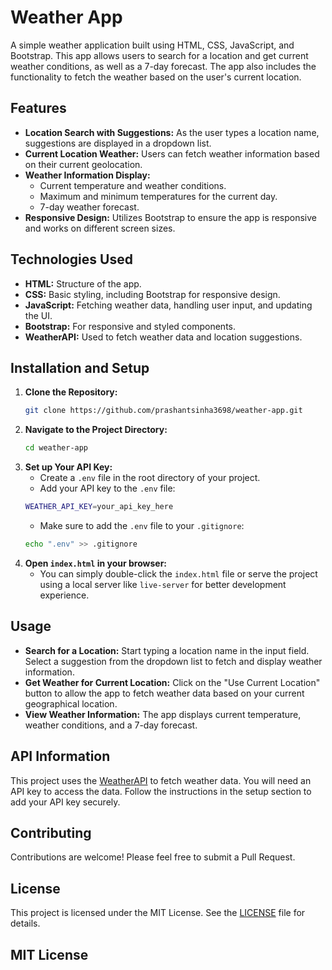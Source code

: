 # Weather App

A simple weather application built using HTML, CSS, JavaScript, and Bootstrap. This app allows users to search for a location and get current weather conditions, as well as a 7-day forecast. The app also includes the functionality to fetch the weather based on the user's current location.

## Features

- **Location Search with Suggestions:** As the user types a location name, suggestions are displayed in a dropdown list.
- **Current Location Weather:** Users can fetch weather information based on their current geolocation.
- **Weather Information Display:**
  - Current temperature and weather conditions.
  - Maximum and minimum temperatures for the current day.
  - 7-day weather forecast.
- **Responsive Design:** Utilizes Bootstrap to ensure the app is responsive and works on different screen sizes.

## Technologies Used

- **HTML:** Structure of the app.
- **CSS:** Basic styling, including Bootstrap for responsive design.
- **JavaScript:** Fetching weather data, handling user input, and updating the UI.
- **Bootstrap:** For responsive and styled components.
- **WeatherAPI:** Used to fetch weather data and location suggestions.

## Installation and Setup

1. **Clone the Repository:**
   ```bash
   git clone https://github.com/prashantsinha3698/weather-app.git
   ```
2. **Navigate to the Project Directory:**
   ```bash
   cd weather-app
   ```
3. **Set up Your API Key:**
   - Create a `.env` file in the root directory of your project.
   - Add your API key to the `.env` file:
   ```bash
   WEATHER_API_KEY=your_api_key_here
   ```
   - Make sure to add the `.env` file to your `.gitignore`:
   ```bash
   echo ".env" >> .gitignore
   ```
4. **Open `index.html` in your browser:**
   - You can simply double-click the `index.html` file or serve the project using a local server like `live-server` for better development experience.

## Usage

- **Search for a Location:** Start typing a location name in the input field. Select a suggestion from the dropdown list to fetch and display weather information.
- **Get Weather for Current Location:** Click on the "Use Current Location" button to allow the app to fetch weather data based on your current geographical location.
- **View Weather Information:** The app displays current temperature, weather conditions, and a 7-day forecast.

## API Information

This project uses the [WeatherAPI](https://www.weatherapi.com/docs/) to fetch weather data. You will need an API key to access the data. Follow the instructions in the setup section to add your API key securely.

## Contributing

Contributions are welcome! Please feel free to submit a Pull Request.

## License

This project is licensed under the MIT License. See the [LICENSE](LICENSE) file for details.

## MIT License
